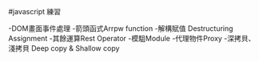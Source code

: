 #javascript 練習

-DOM畫面事件處理
-箭頭函式Arrpw function
-解構賦值 Destructuring Assignment
-其餘運算Rest Operator
-模駔Module
-代理物件Proxy
-深拷貝、淺拷貝 Deep copy & Shallow copy
